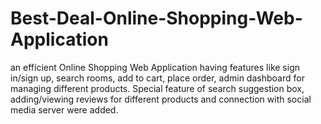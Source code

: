# Best-Deal-Online-Shopping-Web-Application

an efficient Online Shopping Web Application having features like sign in/sign up, search rooms, add to cart, place order, admin dashboard for managing different products. 
Special feature of search suggestion box, adding/viewing reviews for different products and connection with social media server were added.
